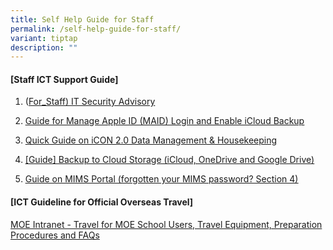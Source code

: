 ```yaml
---
title: Self Help Guide for Staff
permalink: /self-help-guide-for-staff/
variant: tiptap
description: ""
---
```

<p></p>
<h4><strong>[Staff ICT Support Guide]</strong></h4>
<ol data-tight="true" class="tight">
<li>
<p>(<a href="/files/2025/For_Staff__IT_Security_Advisory.pdf" rel="noopener noreferrer nofollow" target="_blank">For_Staff) IT Security Advisory</a>
</p>
</li>
<li>
<p><a href="https://cms.isomer.gov.sg/files/Guide_for_Manage_Apple_ID__MAID__Login_and_Enable_iCloud_Backup.pdf" rel="noopener nofollow" target="_blank"><u>Guide for Manage Apple ID (MAID) Login and Enable iCloud Backup</u></a>
</p>
</li>
<li>
<p><a href="/files/2025/For_Staff__Quick_Guide_on_iCON_2_0_Data_Management.pdf" rel="noopener noreferrer nofollow" target="_blank">Quick Guide on iCON 2.0 Data Management &amp; Housekeeping</a>
</p>
</li>
<li>
<p><a href="https://cms.isomer.gov.sg/files/Guide__Backup_to_Cloud_Storage__iCloud__OneDrive_and_Google_Drive_.pdf" rel="noopener nofollow" target="_blank"><u>[Guide] Backup to Cloud Storage (iCloud, OneDrive and Google Drive)</u></a>
</p>
</li>
<li>
<p><a href="/files/2025/Guide_on_MIMS_Portal.pdf" rel="noopener noreferrer nofollow" target="_blank"><u>Guide on MIMS Portal (forgotten your MIMS password? Section 4)</u></a>
</p>
</li>
</ol>
<p></p>
<h4><strong>[ICT Guideline for Official Overseas Travel]</strong></h4>
<p><a href="https://intranet.moe.gov.sg/itd/Pages/travel-schools.aspx" rel="noopener nofollow" target="_blank">MOE Intranet - Travel for MOE School Users, Travel Equipment, Preparation Procedures and FAQs</a>
</p>
<p></p>
<p></p>